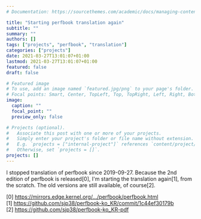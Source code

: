 ```yaml
---
# Documentation: https://sourcethemes.com/academic/docs/managing-content/

title: "Starting perfbook translation again"
subtitle: ""
summary: ""
authors: []
tags: ["projects", "perfbook", "translation"]
categories: ["projects"]
date: 2021-03-27T13:01:07+01:00
lastmod: 2021-03-27T13:01:07+01:00
featured: false
draft: false

# Featured image
# To use, add an image named `featured.jpg/png` to your page's folder.
# Focal points: Smart, Center, TopLeft, Top, TopRight, Left, Right, BottomLeft, Bottom, BottomRight.
image:
  caption: ""
  focal_point: ""
  preview_only: false

# Projects (optional).
#   Associate this post with one or more of your projects.
#   Simply enter your project's folder or file name without extension.
#   E.g. `projects = ["internal-project"]` references `content/project/deep-learning/index.md`.
#   Otherwise, set `projects = []`.
projects: []
---
```


I stopped translation of perfbook since 2019-09-27.  Because the 2nd edition of
perfbook is released[0], I'm starting the translation again[1], from the
scratch.  The old versions are still available, of course[2].

[0] https://mirrors.edge.kernel.org/.../perfbook/perfbook.html  
[1] https://github.com/sjp38/perfbook-ko_KR/commit/1c44ef30179b  
[2] https://github.com/sjp38/perfbook-ko_KR-pdf
